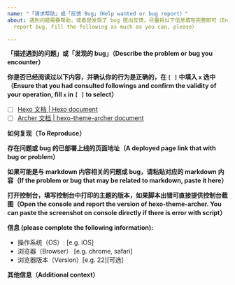 ```yaml
---
name: "「请求帮助」或「反馈 Bug」（Help wanted or bug report）"
about: 遇到问题需要帮助，或者是发现了 bug 提出反馈，尽量将以下信息填写完整即可（Encounter a problem and need help or
  report bug. Fill the following as much as you can, please）

---
```


**「描述遇到的问题」或「发现的 bug」（Describe the problem or bug you encounter）**

**你是否已经阅读过以下内容，并确认你的行为是正确的，在 `[ ]` 中填入 `x` 选中（Ensure that you had consulted followings and confirm the validity of your operation, fill `x` in `[ ]` to select）**
- [ ] [Hexo 文档 | Hexo document](https://hexo.io/docs/)
- [ ] [Archer 文档 | hexo-theme-archer document](https://github.com/fi3ework/hexo-theme-archer)

**如何复现（To Reproduce）**

**存在问题或 bug 的已部署上线的页面地址（A deployed page link that with bug or problem）**

**如果可能是与 markdown 内容相关的问题或 bug，请粘贴对应的 markdown 内容（If the problem or bug that may be related to markdown, paste it here）**

**打开控制台，填写控制台中打印的主题的版本，如果脚本出错可直接提供控制台截图（Open the console and report the version of hexo-theme-archer. You can paste the screenshot on console directly if there is error with script）**

**信息 (please complete the following information):**
 - 操作系统（OS）: [e.g. iOS]
 - 浏览器（Browser） [e.g. chrome, safari]
 - 浏览器版本（Version）[e.g. 22][可选]

**其他信息（Additional context）**
